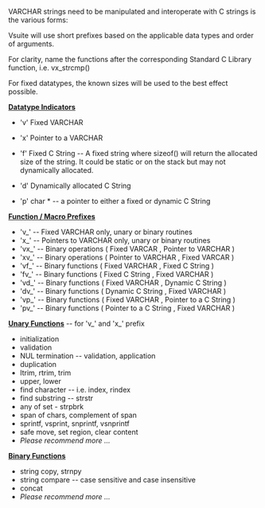 VARCHAR strings need to be manipulated and interoperate with C strings is the various forms:

Vsuite will use short prefixes based on the applicable data types and order of arguments.

For clarity, name the functions after the corresponding Standard C Library function, i.e. vx_strcmp()

For fixed datatypes, the known sizes will be used to the best effect possible.

<u>**Datatype Indicators**</u>

- 'v' Fixed VARCHAR

- 'x' Pointer to a VARCHAR  
- 'f'  Fixed C String -- A fixed string where sizeof() will return the allocated size of the string.  It could be static or on the stack but may not dynamically allocated.

- 'd' Dynamically allocated C String

- 'p' char * -- a pointer to either a fixed or dynamic C String

<u>**Function / Macro Prefixes**</u>

- 'v_' -- Fixed VARCHAR only, unary or binary routines
- 'x_' -- Pointers to VARCHAR only, unary or binary routines
- 'vx_' -- Binary operations ( Fixed VARCAR , Pointer to VARCHAR )
- 'xv_' -- Binary operations ( Pointer to VARCHAR , Fixed VARCAR )
- 'vf_' -- Binary functions ( Fixed VARCHAR , Fixed C String )
- 'fv_' -- Binary functions ( Fixed C String , Fixed VARCHAR )
- 'vd_' -- Binary functions ( Fixed VARCHAR , Dynamic C String )
- 'dv_' -- Binary functions ( Dynamic C String , Fixed VARCHAR )
- 'vp_' -- Binary functions ( Fixed VARCHAR , Pointer to a C String )
- 'pv_' -- Binary functions ( Pointer to a C String , Fixed VARCHAR )

**<u>Unary Functions</u>** -- for 'v_' and 'x_' prefix

- initialization
- validation
- NUL termination -- validation, application
- duplication
- ltrim, rtrim, trim
- upper, lower
- find character -- i.e. index, rindex
- find substring -- strstr
- any of set - strpbrk
- span of chars, complement of span
- sprintf, vsprint, snprintf, vsnprintf
- safe move, set region, clear content
- *Please recommend more ...*

<u>**Binary Functions**</u>

- string copy, strnpy
- string compare -- case sensitive and case insensitive
- concat
- *Please recommend more ...*
